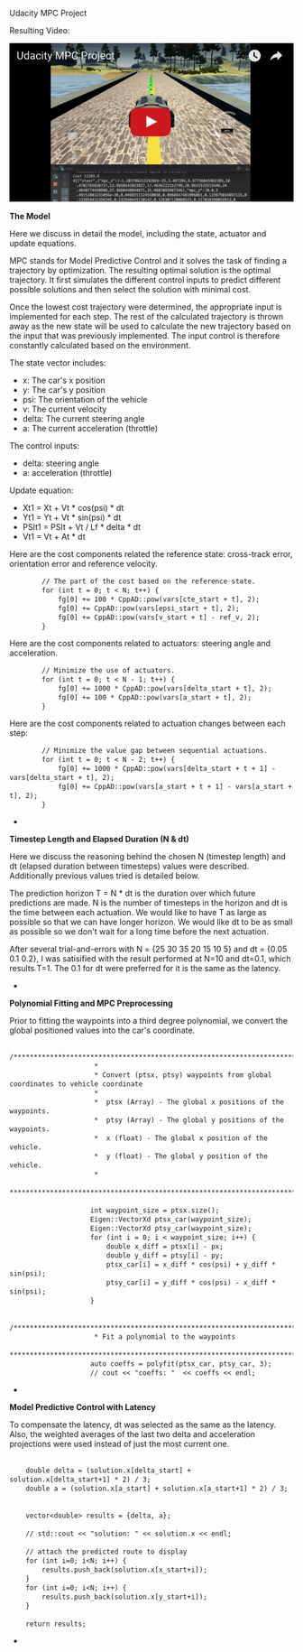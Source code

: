 Udacity MPC Project 

Resulting Video:

[![Udacity MPC Project](./../video/N10_dt0.1.png)](https://www.youtube.com/watch?v=tej4i4EK94I)

**The Model**

Here we discuss in detail the model, including the state, actuator and update equations.

MPC stands for Model Predictive Control and it solves the task of finding a trajectory by optimization.  The resulting optimal solution is the optimal trajectory.  It first simulates the different control inputs to predict different possible solutions and then select the solution with minimal cost. 

Once the lowest cost trajectory were determined, the appropriate input is implemented for each step.  The rest of the calculated trajectory is thrown away as the new state will be used to calculate the new trajectory based on the input that was previously implemented. The input control is therefore constantly calculated based on the environment.  

The state vector includes:

* x: The car's x position 
* y: The car's y position
* psi: The orientation of the vehicle
* v: The current velocity
* delta: The current steering angle
* a: The current acceleration (throttle)

The control inputs:

* delta: steering angle
* a: acceleration (throttle)

Update equation:

* Xt1 = Xt + Vt * cos(psi) * dt
* Yt1 = Yt + Vt * sin(psi) * dt
* PSIt1 = PSIt + Vt / Lf * delta * dt
* Vt1 = Vt + At * dt

Here are the cost components related the reference state: cross-track error, orientation error and reference velocity.

```
        // The part of the cost based on the reference state.
        for (int t = 0; t < N; t++) {
            fg[0] += 100 * CppAD::pow(vars[cte_start + t], 2);
            fg[0] += CppAD::pow(vars[epsi_start + t], 2);
            fg[0] += CppAD::pow(vars[v_start + t] - ref_v, 2);
        }
```

Here are the cost components related to actuators: steering angle and acceleration.


```
        // Minimize the use of actuators.
        for (int t = 0; t < N - 1; t++) {
            fg[0] += 1000 * CppAD::pow(vars[delta_start + t], 2);
            fg[0] += 100 * CppAD::pow(vars[a_start + t], 2);
        }
```

Here are the cost components related to actuation changes between each step:

```
        // Minimize the value gap between sequential actuations.
        for (int t = 0; t < N - 2; t++) {
            fg[0] += 1000 * CppAD::pow(vars[delta_start + t + 1] - vars[delta_start + t], 2);
            fg[0] += CppAD::pow(vars[a_start + t + 1] - vars[a_start + t], 2);
        }
```

-

**Timestep Length and Elapsed Duration (N & dt)**

Here we discuss the reasoning behind the chosen N (timestep length) and dt (elapsed duration between timesteps) values were described. Additionally previous values tried is detailed below.

The prediction horizon T = N * dt is the duration over which future predictions are made.  N is the number of timesteps in the horizon and dt is the time between each actuation.  We would like to have T as large as possible so that we can have longer horizon.  We would like dt to be as small as possible so we don't wait for a long time before the next actuation.  

After several trial-and-errors with N = {25 30 35 20 15 10 5} and dt = {0.05 0.1 0.2}, I was satisified with the result performed at N=10 and dt=0.1, which results T=1.  The 0.1 for dt were preferred for it is the same as the latency.  

-

**Polynomial Fitting and MPC Preprocessing**

Prior to fitting the waypoints into a third degree polynomial, we convert the global positioned values into the car's coordinate.   

```
                    /*********************************************************************************
                     *
                     * Convert (ptsx, ptsy) waypoints from global coordinates to vehicle coordinate
                     *
                     *  ptsx (Array) - The global x positions of the waypoints.
                     *  ptsy (Array) - The global y positions of the waypoints.
                     *  x (float) - The global x position of the vehicle.
                     *  y (float) - The global y position of the vehicle.
                     *
                     *********************************************************************************/

                    int waypoint_size = ptsx.size();
                    Eigen::VectorXd ptsx_car(waypoint_size);
                    Eigen::VectorXd ptsy_car(waypoint_size);
                    for (int i = 0; i < waypoint_size; i++) {
                        double x_diff = ptsx[i] - px;
                        double y_diff = ptsy[i] - py;
                        ptsx_car[i] = x_diff * cos(psi) + y_diff * sin(psi);
                        ptsy_car[i] = y_diff * cos(psi) - x_diff * sin(psi);
                    }

                    /*********************************************************************************
                     * Fit a polynomial to the waypoints
                     *********************************************************************************/
                    auto coeffs = polyfit(ptsx_car, ptsy_car, 3);
                    // cout << "coeffs: "  << coeffs << endl;

```


-

**Model Predictive Control with Latency**

To compensate the latency, dt was selected as the same as the latency.  Also, the weighted averages of the last two delta and acceleration projections were used instead of just the most current one.  

```

    double delta = (solution.x[delta_start] + solution.x[delta_start+1] * 2) / 3;
    double a = (solution.x[a_start] + solution.x[a_start+1] * 2) / 3;


    vector<double> results = {delta, a};

    // std::cout << "solution: " << solution.x << endl;

    // attach the predicted route to display
    for (int i=0; i<N; i++) {
        results.push_back(solution.x[x_start+i]);
    }
    for (int i=0; i<N; i++) {
        results.push_back(solution.x[y_start+i]);
    }

    return results;
```

-

